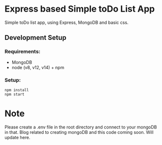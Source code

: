 # Express based Simple toDo List App
Simple toDo list app, using Express, MongoDB and basic css.

## Development Setup
### Requirements:
- MongoDB
- node (v8, v12, v14) + npm

### Setup:
```shell
npm install
npm start
```

# Note
Please create a .env file in the root directory and connect to your mongoDB in that.
Blog related to creating mongoDB and this code coming soon. Will update here.
